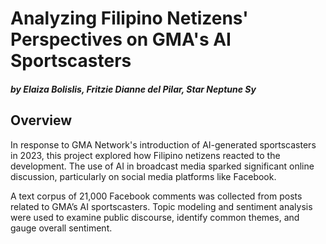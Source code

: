 # **Analyzing Filipino Netizens' Perspectives on GMA's AI Sportscasters**
#### *by Elaiza Bolislis, Fritzie Dianne del Pilar, Star Neptune Sy*

## **Overview**

In response to GMA Network's introduction of AI-generated sportscasters in 2023, this project explored how Filipino netizens reacted to the development. The use of AI in broadcast media sparked significant online discussion, particularly on social media platforms like Facebook.

A text corpus of 21,000 Facebook comments was collected from posts related to GMA’s AI sportscasters. Topic modeling and sentiment analysis were used to examine public discourse, identify common themes, and gauge overall sentiment.
